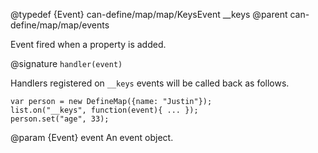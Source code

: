 @typedef {Event} can-define/map/map/KeysEvent __keys
@parent can-define/map/map/events

Event fired when a property is added.

@signature `handler(event)`

Handlers registered on `__keys` events will be called
back as follows.

```
var person = new DefineMap({name: "Justin"});
list.on("__keys", function(event){ ... });
person.set("age", 33);
```


  @param {Event} event An event object.
